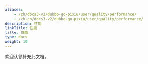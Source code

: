 ```yaml
---
aliases:
    - /zh/docs3-v2/dubbo-go-pixiu/user/quality/performance/
    - /zh-cn/docs3-v2/dubbo-go-pixiu/user/quality/performance/
description: 性能
linkTitle: 性能
title: 性能
type: docs
weight: 10
---
```







欢迎认领补充此文档。